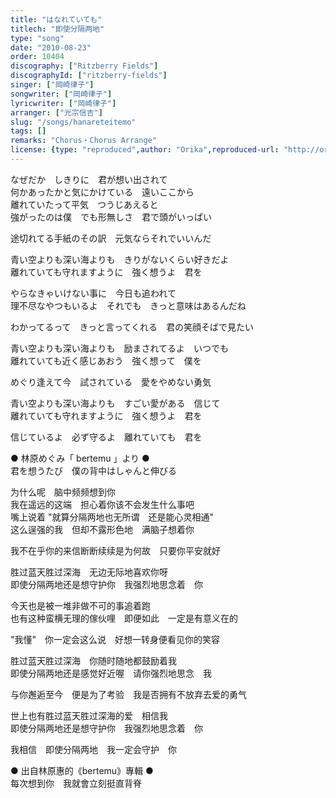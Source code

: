 ```yaml
---
title: "はなれていても"
titlech: "即使分隔两地"
type: "song"
date: "2010-08-23"
order: 10404
discography: ["Ritzberry Fields"]
discographyId: ["ritzberry-fields"]
singer: ["岡崎律子"]
songwriter: ["岡崎律子"]
lyricwriter: ["岡崎律子"]
arranger: ["光宗信吉"]
slug: "/songs/hanareteitemo"
tags: []
remarks: "Chorus・Chorus Arrange"
license: {type: "reproduced",author: "Orika",reproduced-url: "http://orikamushi.myweb.hinet.net/",reproduced-website: "織歌蟲網站"}
---
```


なぜだか　しきりに　君が想い出されて   
何かあったかと気にかけている　遠いここから   
離れていたって平気　つうじあえると   
強がったのは僕　でも形無しさ　君で頭がいっぱい   
  
途切れてる手紙のその訳　元気ならそれでいいんだ   
  
青い空よりも深い海よりも　きりがないくらい好きだよ   
離れていても守れますように　強く想うよ　君を   
  
やらなきゃいけない事に　今日も追われて   
理不尽なやつもいるよ　それでも　きっと意味はあるんだね   
  
わかってるって　きっと言ってくれる　君の笑顔そばで見たい   
  
青い空よりも深い海よりも　励まされてるよ　いつでも   
離れていても近く感じあおう　強く想って　僕を   
  
めぐり逢えて今　試されている　愛をやめない勇気   
  
青い空よりも深い海よりも　すごい愛がある　信じて   
離れていても守れますように　強く想うよ　君を   
  
信じているよ　必ず守るよ　離れていても　君を  

  
  

  
● 林原めぐみ「 bertemu 」より ●  
君を想うたび　僕の背中はしゃんと伸びる  

<!-- 翻译 -->

为什么呢　脑中频频想到你   
我在遥远的这端　担心着你该不会发生什么事吧   
嘴上说着 "就算分隔两地也无所谓　还是能心灵相通"   
这么逞强的我　但却不露形色地　满脑子想着你   
  
我不在乎你的来信断断续续是为何故　只要你平安就好   
  
胜过蓝天胜过深海　无边无际地喜欢你呀   
即使分隔两地还是想守护你　我强烈地思念着　你   
  
今天也是被一堆非做不可的事追着跑   
也有这种蛮横无理的傢伙哩　即便如此　一定是有意义在的   
  
"我懂"　你一定会这么说　好想一转身便看见你的笑容   
  
胜过蓝天胜过深海　你随时随地都鼓励着我   
即使分隔两地还是感觉好近喔　请你强烈地思念　我   
  
与你邂逅至今　便是为了考验　我是否拥有不放弃去爱的勇气   
  
世上也有胜过蓝天胜过深海的爱　相信我   
即使分隔两地还是想守护你　我强烈地思念着　你   
  
我相信　即使分隔两地　我一定会守护　你  

  
  

  
● 出自林原惠的《bertemu》專輯 ●  
每次想到你　我就會立刻挺直背脊
